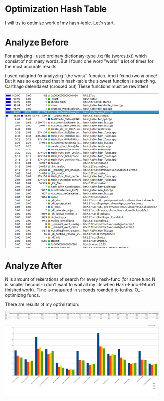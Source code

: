 # Optimization Hash Table

I will try to optimize work of my hash-table. Let's start.

# Analyze Before

For analyzing I used ordinary dictionary-type .txt file (words.txt) which consist of not many words. But I found one word "world" a lot of times for the most accurate results.

I used callgrind for analyzing "the worst" function. And I found two at once! But it was so expected that in hash-table the slowest function is searching. Carthago delenda est (crossed out) These functions must be rewritten!  

![](https://github.com/shugaley/2_semestr/blob/master/optimization_hash_table/valgrind.png)

# Analyze After

N is amount of reiterations of search for every hash-func (for some func N is smaller becouse i don't want to wait all my life when Hash-Func-Return1 finished work). Time is measured in seconds rounded to tenths. O_ - optimizing funcs.

There are results of my optimization: 

![](https://github.com/shugaley/2_semestr/blob/master/optimization_hash_table/tabl37.png)

![](https://github.com/shugaley/2_semestr/blob/master/optimization_hash_table/diag.png)



























